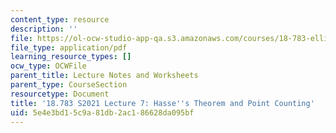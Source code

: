 ```yaml
---
content_type: resource
description: ''
file: https://ol-ocw-studio-app-qa.s3.amazonaws.com/courses/18-783-elliptic-curves-spring-2021/5e4e3bd15c9a81db2ac186628da095bf_MIT18_783S21_notes7.pdf
file_type: application/pdf
learning_resource_types: []
ocw_type: OCWFile
parent_title: Lecture Notes and Worksheets
parent_type: CourseSection
resourcetype: Document
title: '18.783 S2021 Lecture 7: Hasse''s Theorem and Point Counting'
uid: 5e4e3bd1-5c9a-81db-2ac1-86628da095bf
---
```

